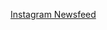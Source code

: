 [Instagram Newsfeed](https://viewer.diagrams.net/?tags=%7B%7D&highlight=0000ff&edit=_blank&layers=1&nav=1&title=Instagram%20Design#Uhttps%3A%2F%2Fraw.githubusercontent.com%2Fseshasaisrivatsav%2Fdraw-io%2Fmain%2Fdiagrams%2FInstagram%2520Design)
